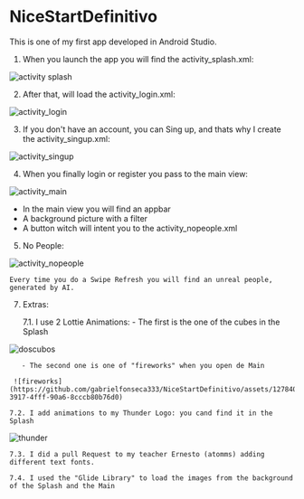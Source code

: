 # NiceStartDefinitivo
This is one of my first app developed in Android Studio. 

 1. When you launch the app you will find the activity_splash.xml:

![activity splash](![image](https://github.com/gabrielfonseca333/NiceStartDefinitivo/assets/127840491/ec650806-bdf5-4d89-8163-b095156fdacf))

 2. After that, will load the activity_login.xml:

![activity_login](https://github.com/gabrielfonseca333/NiceStartDefinitivo/assets/127840491/bf921b57-dca0-43f8-9d86-ecfc88826ffe)

 3. If you don't have an account, you can Sing up, and thats why I create the activity_singup.xml:

![activity_singup](https://github.com/gabrielfonseca333/NiceStartDefinitivo/assets/127840491/7aa7b342-195f-4f6f-b3b3-475adad5d076)

 4. When you finally login or register you pass to the main view:

![activity_main](https://github.com/gabrielfonseca333/NiceStartDefinitivo/assets/127840491/4155debf-814f-41a9-9894-f26b0fdea4c6)

- In the main view you will find an appbar
- A background picture with a filter
- A button witch will intent you to the activity_nopeople.xml

 5. No People:

![activity_nopeople](https://github.com/gabrielfonseca333/NiceStartDefinitivo/assets/127840491/16468fa8-d0a7-496a-8c0f-a07a2b174a86)

    Every time you do a Swipe Refresh you will find an unreal people, generated by AI.

 7. Extras:

    7.1. I use 2 Lottie Animations: 
        - The first is the one of the cubes in the Splash

![doscubos](https://github.com/gabrielfonseca333/NiceStartDefinitivo/assets/127840491/af8bc310-c189-4a39-bd00-dd5fcd715d67)

       - The second one is one of "fireworks" when you open de Main

     ![fireworks](https://github.com/gabrielfonseca333/NiceStartDefinitivo/assets/127840491/3c2ef8ea-3917-4fff-90a6-8cccb80b76d0)

    7.2. I add animations to my Thunder Logo: you cand find it in the Splash

![thunder](https://github.com/gabrielfonseca333/NiceStartDefinitivo/assets/127840491/90ea6516-4c08-4132-a82d-8a60b7a3a46f)

 
    7.3. I did a pull Request to my teacher Ernesto (atomms) adding different text fonts.

    7.4. I used the "Glide Library" to load the images from the background of the Splash and the Main
